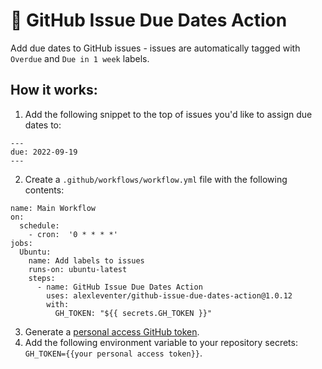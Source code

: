 # :calendar: GitHub Issue Due Dates Action
Add due dates to GitHub issues - issues are automatically tagged with `Overdue` and `Due in 1 week` labels. 

## How it works:
1. Add the following snippet to the top of issues you'd like to assign due dates to:
```
---
due: 2022-09-19
---
```
2. Create a `.github/workflows/workflow.yml` file with the following contents:
```
name: Main Workflow
on:
  schedule:
    - cron:  '0 * * * *'
jobs:
  Ubuntu:
    name: Add labels to issues
    runs-on: ubuntu-latest
    steps:
      - name: GitHub Issue Due Dates Action
        uses: alexleventer/github-issue-due-dates-action@1.0.12
        with:
          GH_TOKEN: "${{ secrets.GH_TOKEN }}"
```
3. Generate a [personal access GitHub token](https://github.com/settings/tokens).
4. Add the following environment variable to your repository secrets: `GH_TOKEN={{your personal access token}}`.
